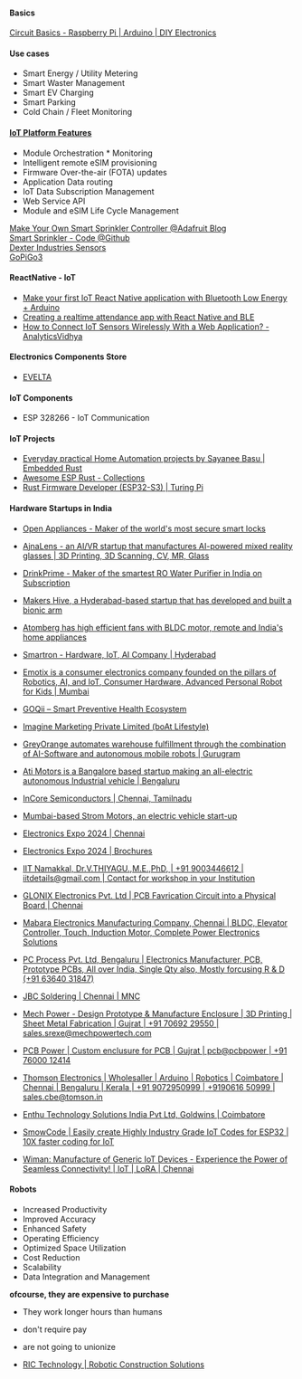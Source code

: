 
#### Basics
[Circuit Basics - Raspberry Pi | Arduino | DIY Electronics](https://www.circuitbasics.com/)  

#### Use cases
* Smart Energy / Utility Metering
* Smart Waster Management
* Smart EV Charging
* Smart Parking
* Cold Chain / Fleet Monitoring

#### [IoT Platform Features](https://youtu.be/IRlR8b0xzVs)
* Module Orchestration * Monitoring
* Intelligent remote eSIM provisioning
* Firmware Over-the-air (FOTA) updates
* Application Data routing
* IoT Data Subscription Management
* Web Service API
* Module and eSIM Life Cycle Management

[Make Your Own Smart Sprinkler Controller @Adafruit Blog](https://blog.adafruit.com/2020/10/16/make-your-own-smart-sprinkler-controller-piday-raspberrypi-raspberry_pi/)  
[Smart Sprinkler - Code @Github](https://github.com/nebhead/irrigator)  
[Dexter Industries Sensors](https://github.com/DexterInd/DI_Sensors)  
[GoPiGo3](https://github.com/DexterInd/GoPiGo3)  

#### ReactNative - IoT
- [Make your first IoT React Native application with Bluetooth Low Energy + Arduino](https://blog.bam.tech/developer-news/make-your-first-iot-react-native-application-with-the-bluetooth-low-energy)  
- [Creating a realtime attendance app with React Native and BLE](https://pusher.com/tutorials/realtime-attendance-react-native-ble)  
- [How to Connect IoT Sensors Wirelessly With a Web Application? - AnalyticsVidhya](https://www.analyticsvidhya.com/blog/2022/09/how-to-connect-iot-sensors-wirelessly-with-a-web-application/)  

#### Electronics Components Store
- [EVELTA](https://evelta.com/)

#### IoT Components
- ESP 328266 - IoT Communication

#### IoT Projects
- [Everyday practical Home Automation projects by Sayanee Basu | Embedded Rust](https://hutscape.com/)
- [Awesome ESP Rust - Collections](https://github.com/esp-rs/awesome-esp-rust)
- [Rust Firmware Developer (ESP32-S3) | Turing Pi](https://turingpi.com/jobs/rust-firmware-developer-esp32-s3/)

#### Hardware Startups in India
- [Open Appliances - Maker of the world's most secure smart locks](https://www.openapp.com/home)  
- [AjnaLens - an AI/VR startup that manufactures AI-powered mixed reality glasses | 3D Printing, 3D Scanning, CV, MR, Glass](https://www.ajnalens.com/)  
- [DrinkPrime - Maker of the smartest RO Water Purifier in India on Subscription](https://drinkprime.in/)  
- [Makers Hive, a Hyderabad-based startup that has developed and built a bionic arm](https://makershive.io/)  
- [Atomberg has high efficient fans with BLDC motor, remote and India's home appliances](https://atomberg.com/)  
- [Smartron - Hardware, IoT, AI Company | Hyderabad](https://smartron.com/)  
- [Emotix is a consumer electronics company founded on the pillars of Robotics, AI, and IoT, Consumer Hardware, Advanced Personal Robot for Kids | Mumbai](https://miko.ai/in)  
- [GOQii – Smart Preventive Health Ecosystem](https://www.goqii.com)  
- [Imagine Marketing Private Limited (boAt Lifestyle)](https://www.boat-lifestyle.com/)  
- [GreyOrange automates warehouse fulfillment through the combination of AI-Software and autonomous mobile robots | Gurugram](https://www.greyorange.com/)  
- [Ati Motors is a Bangalore based startup making an all-electric autonomous Industrial vehicle | Bengaluru](https://www.atimotors.com/)  
- [InCore Semiconductors | Chennai, Tamilnadu](https://incoresemi.com/)  
- [Mumbai-based Strom Motors, an electric vehicle start-up](https://www.strommotors.com/)  

- [Electronics Expo 2024 | Chennai](https://www.youtube.com/watch?v=CrMCeyyXy9Q)
- [Electronics Expo 2024 | Brochures](https://drive.google.com/file/d/1lV4HxaruLFlPm9zMRKRzXJ39xfNrc4MX/view)
- [IIT Namakkal, Dr.V.THIYAGU.,M.E.,PhD, | +91 9003446612 | iitdetails@gmail.com | Contact for workshop in your Institution](www.iitnamakkal.com)
- [GLONIX Electronics Pvt. Ltd | PCB Favrication Circuit into a Physical Board | Chennai](https://www.glonix.in/)
- [Mabara Electronics Manufacturing Company, Chennai | BLDC, Elevator Controller, Touch, Induction Motor, Complete Power Electronics Solutions](https://mabara.com/)
- [PC Process Pvt. Ltd, Bengaluru | Electronics Manufacturer, PCB, Prototype PCBs, All over India, Single Qty also, Mostly forcusing R & D (+91 63640 31847)](https://www.pcprocess.in/)
- [JBC Soldering | Chennai | MNC](https://www.jbctools.com/)
- [Mech Power - Design Prototype & Manufacture Enclosure | 3D Printing | Sheet Metal Fabrication | Gujrat | +91 70692 29550 | sales.srexe@mechpowertech.com](https://mechpowertech.com/)
- [PCB Power | Custom enclusure for PCB | Gujrat | pcb@pcbpower | +91 76000 12414](https://pcbpower.com/)
- [Thomson Electronics | Wholesaller | Arduino | Robotics | Coimbatore | Chennai | Bengaluru | Kerala | +91 9072950999 | +9190616 50999 | sales.cbe@tomson.in](https://www.tomsonelectronics.com/)
- [Enthu Technology Solutions India Pvt Ltd, Goldwins | Coimbatore](https://www.enthutech.in/home)
- [SmowCode | Easily create Highly Industry Grade IoT Codes for ESP32 | 10X faster coding for IoT](https://smowcode.com/)
- [Wiman: Manufacture of Generic IoT Devices - Experience the Power of Seamless Connectivity! | IoT | LoRA | Chennai](https://wiman.in/)

#### Robots
- Increased Productivity
- Improved Accuracy
- Enhanced Safety
- Operating Efficiency
- Optimized Space Utilization
- Cost Reduction
- Scalability
- Data Integration and Management

**ofcourse, they are expensive to purchase**
- They work longer hours than humans
- don't require pay
- are not going to unionize

- [RIC Technology | Robotic Construction Solutions](https://ricrobotics.com/3d-solutions/)
